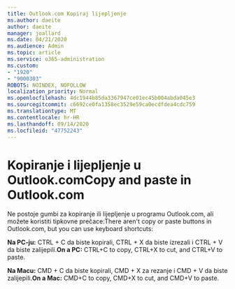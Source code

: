 ```yaml
---
title: Outlook.com Kopiraj lijepljenje
ms.author: daeite
author: daeite
manager: joallard
ms.date: 04/21/2020
ms.audience: Admin
ms.topic: article
ms.service: o365-administration
ms.custom:
- "1920"
- "9000303"
ROBOTS: NOINDEX, NOFOLLOW
localization_priority: Normal
ms.openlocfilehash: 4dc1944b85da3367947ce01ec45b004abda045e3
ms.sourcegitcommit: c6692ce0fa1358ec3529e59ca0ecdfdea4cdc759
ms.translationtype: MT
ms.contentlocale: hr-HR
ms.lasthandoff: 09/14/2020
ms.locfileid: "47752243"
---
```

# <a name="copy-and-paste-in-outlookcom"></a><span data-ttu-id="51378-102">Kopiranje i lijepljenje u Outlook.com</span><span class="sxs-lookup"><span data-stu-id="51378-102">Copy and paste in Outlook.com</span></span>

<span data-ttu-id="51378-103">Ne postoje gumbi za kopiranje ili lijepljenje u programu Outlook.com, ali možete koristiti tipkovne prečace:</span><span class="sxs-lookup"><span data-stu-id="51378-103">There aren't copy or paste buttons in Outlook.com, but you can use keyboard shortcuts:</span></span>

<span data-ttu-id="51378-104">**Na PC-ju:** CTRL + C da biste kopirali, CTRL + X da biste izrezali i CTRL + V da biste zalijepili.</span><span class="sxs-lookup"><span data-stu-id="51378-104">**On a PC:** CTRL+C to copy, CTRL+X to cut, and CTRL+V to paste.</span></span>

<span data-ttu-id="51378-105">**Na Macu:** CMD + C da biste kopirali, CMD + X za rezanje i CMD + V da biste zalijepili.</span><span class="sxs-lookup"><span data-stu-id="51378-105">**On a Mac:** CMD+C to copy, CMD+X to cut, and CMD+V to paste.</span></span>